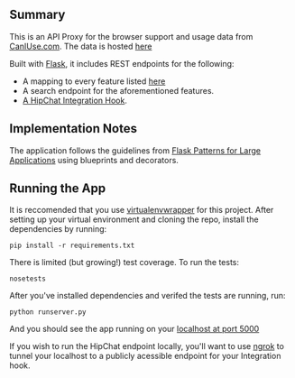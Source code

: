 Summary
-------
This is an API Proxy for the browser support and usage data from [CanIUse.com](http://caniuse.com/). The data is hosted [here](https://github.com/fyrd/caniuse)

Built with [Flask](http://flask.pocoo.org/), it includes REST endpoints for the following: 
* A mapping to every feature listed [here](https://github.com/Fyrd/caniuse/tree/master/features-json)
* A search endpoint for the aforementioned features.
* [A HipChat Integration Hook](https://blog.hipchat.com/2015/02/11/build-your-own-integration-with-hipchat/). 

Implementation Notes
--------------------
The application follows the guidelines from [Flask Patterns for Large Applications](http://flask.pocoo.org/docs/patterns/packages/) using blueprints and decorators.

Running the App
---------------
It is reccomended that you use [virtualenvwrapper](https://virtualenvwrapper.readthedocs.org/en/latest/install.html) for this project.
After setting up your virtual environment and cloning the repo, install the dependencies by running:
```
pip install -r requirements.txt
```
There is limited (but growing!) test coverage. To run the tests:
```
nosetests
```
After you've installed dependencies and verifed the tests are running, run:
```
python runserver.py
```
And you should see the app running on your [localhost at port 5000](http://localhost:5000)

If you wish to run the HipChat endpoint locally, you'll want to use [ngrok](http://ngrok.com/) to tunnel your localhost to a publicly acessible endpoint for your Integration hook. 
